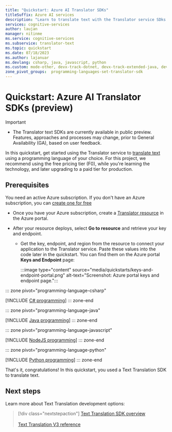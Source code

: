 ```yaml
---
title: "Quickstart: Azure AI Translator SDKs"
titleSuffix: Azure AI services
description: "Learn to translate text with the Translator service SDks in a programming language of your choice: C#, Java, JavaScript, or Python."
services: cognitive-services
author: laujan
manager: nitinme
ms.service: cognitive-services
ms.subservice: translator-text
ms.topic: quickstart
ms.date: 07/18/2023
ms.author: lajanuar
ms.devlang: csharp, java, javascript, python
ms.custom: mode-other, devx-track-dotnet, devx-track-extended-java, devx-track-js, devx-track-python
zone_pivot_groups:  programming-languages-set-translator-sdk
---
```


<!-- markdownlint-disable MD033 -->
<!-- markdownlint-disable MD001 -->
<!-- markdownlint-disable MD024 -->
<!-- markdownlint-disable MD036 -->
<!-- markdownlint-disable MD049 -->

# Quickstart: Azure AI Translator SDKs (preview)

> [!IMPORTANT]
>
> * The Translator text SDKs are currently available in public preview. Features, approaches and processes may change, prior to General Availability (GA), based on user feedback.

In this quickstart, get started using the Translator service to [translate text](reference/v3-0-translate.md) using a programming language of your choice. For this project, we recommend using the free pricing tier (F0), while you're learning the technology, and later upgrading to a paid tier for production.

## Prerequisites

You need an active Azure subscription. If you don't have an Azure subscription, you can [create one for free](https://azure.microsoft.com/free/cognitive-services/)

* Once you have your Azure subscription, create a [Translator resource](https://portal.azure.com/#create/Microsoft.CognitiveServicesTextTranslation) in the Azure portal.

* After your resource deploys, select **Go to resource** and retrieve your key and endpoint.

  * Get the key, endpoint, and region from the resource to connect your application to the Translator service. Paste these values into the code later in the quickstart. You can find them on the Azure portal **Keys and Endpoint** page:

    :::image type="content" source="media/quickstarts/keys-and-endpoint-portal.png" alt-text="Screenshot: Azure portal keys and endpoint page.":::

::: zone pivot="programming-language-csharp"

[!INCLUDE [C# programming](includes/text-translation-sdk/csharp.md)]
::: zone-end

::: zone pivot="programming-language-java"

[!INCLUDE [Java programming](includes/text-translation-sdk/java.md)]
::: zone-end

::: zone pivot="programming-language-javascript"

[!INCLUDE [NodeJS programming](includes/text-translation-sdk/javascript.md)]
::: zone-end

::: zone pivot="programming-language-python"

[!INCLUDE [Python programming](includes/text-translation-sdk/python.md)]
::: zone-end

That's it, congratulations! In this quickstart, you used a Text Translation SDK to translate text.

## Next steps

Learn more about Text Translation development options:

> [!div class="nextstepaction"]
>[Text Translation SDK overview](text-sdk-overview.md) </br></br>[Text Translation V3 reference](reference/v3-0-reference.md)
